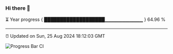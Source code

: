 ### Hi there 👋

⏳ Year progress { ███████████████████▁▁▁▁▁▁▁▁▁▁▁ } 64.96 %

---

⏰ Updated on Sun, 25 Aug 2024 18:12:03 GMT

![Progress Bar CI](https://github.com/code-lakshay/GitHub-Actions-Demo/workflows/Progress%20Bar%20CI/badge.svg)
